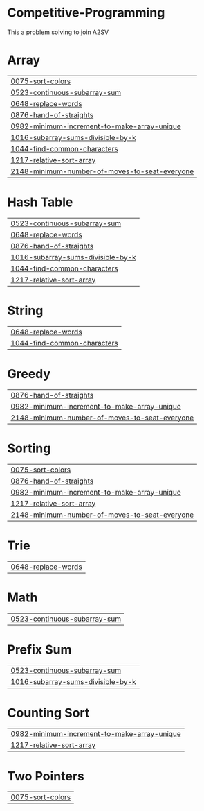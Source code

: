 # Competitive-Programming
This a problem solving to join A2SV


# Array
|  |
| ------- |
| [0075-sort-colors](https://github.com/DanielAbabu/Competitive-Programming/tree/master/0075-sort-colors) |
| [0523-continuous-subarray-sum](https://github.com/DanielAbabu/Competitive-Programming/tree/master/0523-continuous-subarray-sum) |
| [0648-replace-words](https://github.com/DanielAbabu/Competitive-Programming/tree/master/0648-replace-words) |
| [0876-hand-of-straights](https://github.com/DanielAbabu/Competitive-Programming/tree/master/0876-hand-of-straights) |
| [0982-minimum-increment-to-make-array-unique](https://github.com/DanielAbabu/Competitive-Programming/tree/master/0982-minimum-increment-to-make-array-unique) |
| [1016-subarray-sums-divisible-by-k](https://github.com/DanielAbabu/Competitive-Programming/tree/master/1016-subarray-sums-divisible-by-k) |
| [1044-find-common-characters](https://github.com/DanielAbabu/Competitive-Programming/tree/master/1044-find-common-characters) |
| [1217-relative-sort-array](https://github.com/DanielAbabu/Competitive-Programming/tree/master/1217-relative-sort-array) |
| [2148-minimum-number-of-moves-to-seat-everyone](https://github.com/DanielAbabu/Competitive-Programming/tree/master/2148-minimum-number-of-moves-to-seat-everyone) |
# Hash Table
|  |
| ------- |
| [0523-continuous-subarray-sum](https://github.com/DanielAbabu/Competitive-Programming/tree/master/0523-continuous-subarray-sum) |
| [0648-replace-words](https://github.com/DanielAbabu/Competitive-Programming/tree/master/0648-replace-words) |
| [0876-hand-of-straights](https://github.com/DanielAbabu/Competitive-Programming/tree/master/0876-hand-of-straights) |
| [1016-subarray-sums-divisible-by-k](https://github.com/DanielAbabu/Competitive-Programming/tree/master/1016-subarray-sums-divisible-by-k) |
| [1044-find-common-characters](https://github.com/DanielAbabu/Competitive-Programming/tree/master/1044-find-common-characters) |
| [1217-relative-sort-array](https://github.com/DanielAbabu/Competitive-Programming/tree/master/1217-relative-sort-array) |
# String
|  |
| ------- |
| [0648-replace-words](https://github.com/DanielAbabu/Competitive-Programming/tree/master/0648-replace-words) |
| [1044-find-common-characters](https://github.com/DanielAbabu/Competitive-Programming/tree/master/1044-find-common-characters) |
# Greedy
|  |
| ------- |
| [0876-hand-of-straights](https://github.com/DanielAbabu/Competitive-Programming/tree/master/0876-hand-of-straights) |
| [0982-minimum-increment-to-make-array-unique](https://github.com/DanielAbabu/Competitive-Programming/tree/master/0982-minimum-increment-to-make-array-unique) |
| [2148-minimum-number-of-moves-to-seat-everyone](https://github.com/DanielAbabu/Competitive-Programming/tree/master/2148-minimum-number-of-moves-to-seat-everyone) |
# Sorting
|  |
| ------- |
| [0075-sort-colors](https://github.com/DanielAbabu/Competitive-Programming/tree/master/0075-sort-colors) |
| [0876-hand-of-straights](https://github.com/DanielAbabu/Competitive-Programming/tree/master/0876-hand-of-straights) |
| [0982-minimum-increment-to-make-array-unique](https://github.com/DanielAbabu/Competitive-Programming/tree/master/0982-minimum-increment-to-make-array-unique) |
| [1217-relative-sort-array](https://github.com/DanielAbabu/Competitive-Programming/tree/master/1217-relative-sort-array) |
| [2148-minimum-number-of-moves-to-seat-everyone](https://github.com/DanielAbabu/Competitive-Programming/tree/master/2148-minimum-number-of-moves-to-seat-everyone) |
# Trie
|  |
| ------- |
| [0648-replace-words](https://github.com/DanielAbabu/Competitive-Programming/tree/master/0648-replace-words) |
# Math
|  |
| ------- |
| [0523-continuous-subarray-sum](https://github.com/DanielAbabu/Competitive-Programming/tree/master/0523-continuous-subarray-sum) |
# Prefix Sum
|  |
| ------- |
| [0523-continuous-subarray-sum](https://github.com/DanielAbabu/Competitive-Programming/tree/master/0523-continuous-subarray-sum) |
| [1016-subarray-sums-divisible-by-k](https://github.com/DanielAbabu/Competitive-Programming/tree/master/1016-subarray-sums-divisible-by-k) |
# Counting Sort
|  |
| ------- |
| [0982-minimum-increment-to-make-array-unique](https://github.com/DanielAbabu/Competitive-Programming/tree/master/0982-minimum-increment-to-make-array-unique) |
| [1217-relative-sort-array](https://github.com/DanielAbabu/Competitive-Programming/tree/master/1217-relative-sort-array) |
# Two Pointers
|  |
| ------- |
| [0075-sort-colors](https://github.com/DanielAbabu/Competitive-Programming/tree/master/0075-sort-colors) |